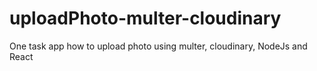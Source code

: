 # uploadPhoto-multer-cloudinary
One task app how to upload photo using multer,  cloudinary, NodeJs and React
